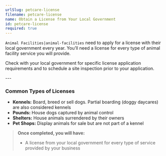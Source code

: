 ```yaml
---
urlSlug: petcare-license
filename: petcare-license
name: Obtain a License from Your Local Government
id: petcare-license
required: true
---
```

`Animal Facilities|animal-facilities` need to apply for a license with their local government every year. You’ll need a license for every type of animal facility service you will provide. 

Check with your local government for specific license application requirements and to schedule a site inspection prior to your application.   

-﻿--

### Common Types of Licenses

* **Kennels:** Board, breed or sell dogs. Partial boarding (doggy daycares) are also considered kennels   
* **Pounds:** House dogs captured by animal control  
* **Shelters:** House animals surrendered by their owners  
* **Pet Shops:** Display animals for sale but are not part of a kennel


>**Once completed, you will have:**  
>* A license from your local government for every type of service provided by your business